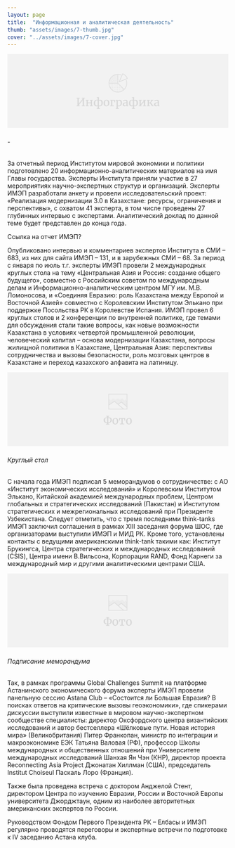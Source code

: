 ```yaml
---
layout: page
title:  "Информационная и аналитическая деятельность"
thumb: "assets/images/7-thumb.jpg"
cover: "../assets/images/7-cover.jpg"
---
```


![](../assets/images/placeholder-infographic.png)
###### -

За отчетный период Институтом мировой экономики и политики подготовлено 20 информационно-аналитических материалов на имя Главы государства. Эксперты Института приняли участие в 27 мероприятиях научно-экспертных структур и организаций.
Эксперты ИМЭП разработали анкету и провели исследовательский проект: «Реализация модернизации 3.0 в Казахстане: ресурсы, ограничения и перспективы», с охватом 41 эксперта, в том числе проведены 27 глубинных интервью с экспертами. Аналитический доклад по данной теме будет представлен до конца года.

Ссылка на отчет ИМЭП?

Опубликовано интервью и комментариев экспертов Института в СМИ – 683, из них для сайта ИМЭП – 131, и в зарубежных СМИ – 68.
За период с января по июль т.г. эксперты ИМЭП провели 2 международных круглых стола на тему «Центральная Азия и Россия: создание общего будущего», совместно с Российским советом по международным делам и Информационно-аналитическим центром МГУ им. М.В. Ломоносова, и «Соединяя Евразию: роль Казахстана между Европой и Восточной Азией» совместно с Королевским Институтом Элькано при поддержке Посольства РК в Королевстве Испания.
ИМЭП провел 6 круглых столов и 2 конференции по внутренней политике, где темами для обсуждения стали такие вопросы, как новые возможности Казахстана в условиях четвертой промышленной революции, человеческий капитал – основа модернизации Казахстана, вопросы жилищной политики в Казахстане, Центральная Азия: перспективы сотрудничества и вызовы безопасности, роль мозговых центров в Казахстане и переход казахского алфавита на латиницу.

![](../assets/images/placeholder-image.png)
###### Круглый стол

С начала года ИМЭП подписал 5 меморандумов о сотрудничестве: с АО «Институт экономических исследований» и Королевским Институтом Элькано, Китайской академией международных проблем, Центром глобальных и стратегических исследований (Пакистан) и Институтом стратегических и межрегиональных исследований при Президенте Узбекистана. Следует отметить, что с тремя последними think-tanks ИМЭП заключил соглашения в рамках XIII заседания форума ШОС, где организаторами выступили ИМЭП и МИД РК.
Кроме того, установлены контакты с ведущими американскими think-tank такими как: Институт Брукингса, Центра стратегических и международных исследований (CSIS), Центра имени В.Вильсона, Корпорации RAND, Фонд Карнеги за международный мир и другими аналитическими центрами США.

![](../assets/images/placeholder-image.png)
###### Подписание меморандума

Так, в рамках программы Global Challenges Summit на платформе Астанинского экономического форума эксперты ИМЭП провели панельную сессию Astana Club – «Состоится ли Большая Евразия? В поисках ответов на критические вызовы геоэкономики», где спикерами дискуссии выступили известные в мировом научно-экспертном сообществе специалисты: директор Оксфордского центра византийских исследований и автор бестселлера «Шёлковые пути. Новая история мира» (Великобритания) Питер Франкопан, министр по интеграции и макроэкономике ЕЭК Татьяна Валовая (РФ), профессор Школы международных и общественных отношений при Университете международных исследований Шанхая Ян Чэн (КНР), директор проекта Reconnecting Asia Project Джонатан Хиллман (США), председатель Institut Choiseul Паскаль Лоро (Франция).

Также была проведена встреча с доктором Анджелой Стент, директором Центра по изучению Евразии, России и Восточной Европы университета Джорджтаун, одним из наиболее авторитетных американских экспертов по России.

Руководством Фондом Первого Президента РК – Елбасы и ИМЭП регулярно проводятся переговоры и экспертные встречи  по подготовке к IV заседанию Астана клуба.
